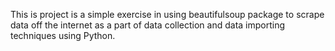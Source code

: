 
This is project is a simple exercise in using beautifulsoup package to scrape data off the internet as a part of data collection and data importing techniques using Python.
